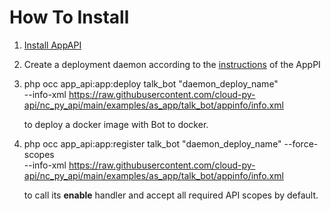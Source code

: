 How To Install
==============

1. [Install AppAPI](https://apps.nextcloud.com/apps/app_api)
2. Create a deployment daemon according to the [instructions](https://cloud-py-api.github.io/app_api/CreationOfDeployDaemon.html#create-deploy-daemon) of the AppPI
3. php occ app_api:app:deploy talk_bot "daemon_deploy_name" \
--info-xml https://raw.githubusercontent.com/cloud-py-api/nc_py_api/main/examples/as_app/talk_bot/appinfo/info.xml

    to deploy a docker image with Bot to docker.

4. php occ app_api:app:register talk_bot "daemon_deploy_name" --force-scopes \
--info-xml https://raw.githubusercontent.com/cloud-py-api/nc_py_api/main/examples/as_app/talk_bot/appinfo/info.xml

    to call its **enable** handler and accept all required API scopes by default.
